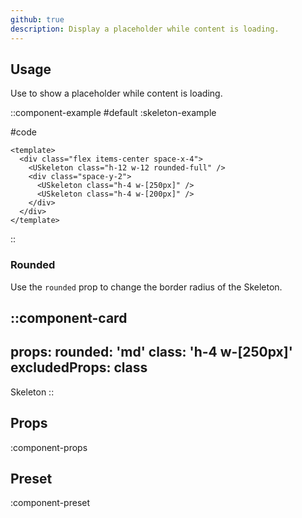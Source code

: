 ```yaml
---
github: true
description: Display a placeholder while content is loading.
---
```


## Usage

Use to show a placeholder while content is loading.

::component-example
#default
:skeleton-example

#code
```vue
<template>
  <div class="flex items-center space-x-4">
    <USkeleton class="h-12 w-12 rounded-full" />
    <div class="space-y-2">
      <USkeleton class="h-4 w-[250px]" />
      <USkeleton class="h-4 w-[200px]" />
    </div>
  </div>
</template>
```
::

### Rounded

Use the `rounded` prop to change the border radius of the Skeleton.

::component-card
---
props:
  rounded: 'md'
  class: 'h-4 w-[250px]'
excludedProps:
  class
---

Skeleton
::

## Props

:component-props

## Preset

:component-preset
